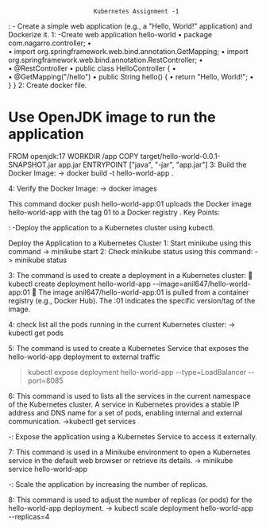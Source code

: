                             Kubernetes Assignment -1 
: - Create a simple web application (e.g., a "Hello, World!" application) and Dockerize it.
1: -Create web application hello-world
•	package com.nagarro.controller;
•	
•	import org.springframework.web.bind.annotation.GetMapping;
•	import org.springframework.web.bind.annotation.RestController;
•	
•	@RestController
•	public class HelloController {
•	
•	@GetMapping("/hello")
•	public String hello() {
•	return "Hello, World!";
•	}
}
2: Create docker file.
# Use OpenJDK image to run the application
FROM openjdk:17
WORKDIR /app
COPY target/hello-world-0.0.1-SNAPSHOT.jar app.jar
ENTRYPOINT ["java", "-jar", "app.jar"]
3: Build the Docker Image:
-> docker build -t hello-world-app .
 
4: Verify the Docker Image:
->        docker images
 

This command docker push hello-world-app:01 uploads the Docker image hello-world-app with the tag 01 to a Docker registry .
Key Points:

: -Deploy the application to a Kubernetes cluster using kubectl.

Deploy the Application to a Kubernetes Cluster
1: Start minikube using this command
->           minikube start
2: Check minikube status using this command:
->       minikube status
 
3: The command is used to create a deployment in a Kubernetes cluster:
	kubectl create deployment hello-world-app --image=anil647/hello-world-app:01
	The image anil647/hello-world-app:01 is pulled from a container registry (e.g., Docker Hub). The :01 indicates the specific version/tag of the image.
 
4: check list all the pods running in the current Kubernetes cluster:
-> kubectl get pods
 
5: The command is used to create a Kubernetes Service that exposes the hello-world-app deployment to external traffic
>	kubectl expose deployment hello-world-app --type=LoadBalancer --     port=8085
 
6: This command is used to lists all the services in the current namespace of the Kubernetes cluster. A service in Kubernetes provides a stable IP address and DNS name for a set of pods, enabling internal and external communication.
->kubectl get services
 
-: Expose the application using a Kubernetes Service to access it externally.

7: This command is used in a Minikube environment to open a Kubernetes service in the default web browser or retrieve its details.
-> minikube service hello-world-app
 

-: Scale the application by increasing the number of replicas.

8: This command is used to adjust the number of replicas (or pods) for the hello-world-app deployment.
-> kubectl scale deployment hello-world-app --replicas=4
 













